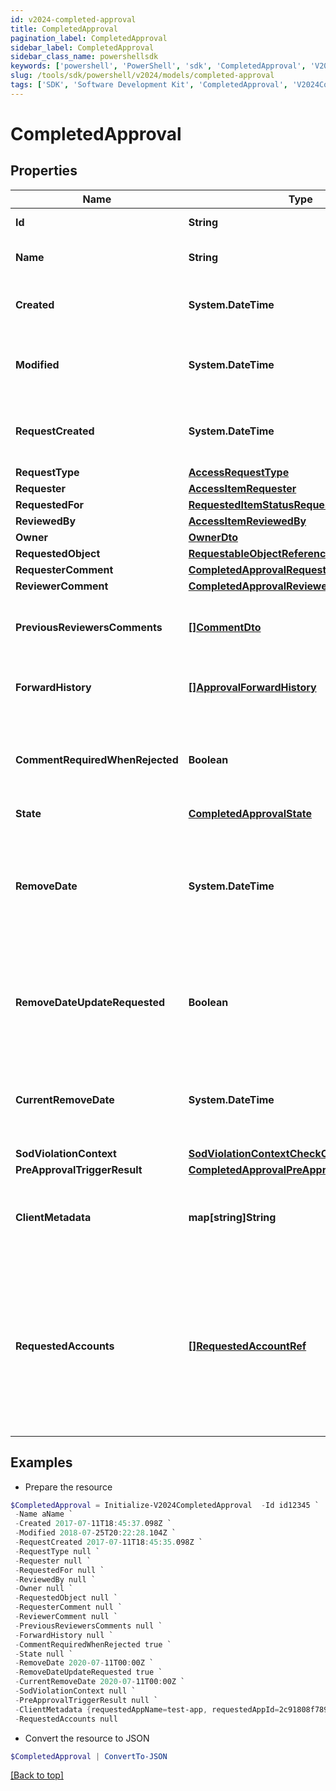 ```yaml
---
id: v2024-completed-approval
title: CompletedApproval
pagination_label: CompletedApproval
sidebar_label: CompletedApproval
sidebar_class_name: powershellsdk
keywords: ['powershell', 'PowerShell', 'sdk', 'CompletedApproval', 'V2024CompletedApproval'] 
slug: /tools/sdk/powershell/v2024/models/completed-approval
tags: ['SDK', 'Software Development Kit', 'CompletedApproval', 'V2024CompletedApproval']
---
```



# CompletedApproval

## Properties

Name | Type | Description | Notes
------------ | ------------- | ------------- | -------------
**Id** | **String** | The approval id. | [optional] 
**Name** | **String** | The name of the approval. | [optional] 
**Created** | **System.DateTime** | When the approval was created. | [optional] 
**Modified** | **System.DateTime** | When the approval was modified last time. | [optional] 
**RequestCreated** | **System.DateTime** | When the access-request was created. | [optional] 
**RequestType** | [**AccessRequestType**](access-request-type) |  | [optional] 
**Requester** | [**AccessItemRequester**](access-item-requester) |  | [optional] 
**RequestedFor** | [**RequestedItemStatusRequestedFor**](requested-item-status-requested-for) |  | [optional] 
**ReviewedBy** | [**AccessItemReviewedBy**](access-item-reviewed-by) |  | [optional] 
**Owner** | [**OwnerDto**](owner-dto) |  | [optional] 
**RequestedObject** | [**RequestableObjectReference**](requestable-object-reference) |  | [optional] 
**RequesterComment** | [**CompletedApprovalRequesterComment**](completed-approval-requester-comment) |  | [optional] 
**ReviewerComment** | [**CompletedApprovalReviewerComment**](completed-approval-reviewer-comment) |  | [optional] 
**PreviousReviewersComments** | [**[]CommentDto**](comment-dto) | The history of the previous reviewers comments. | [optional] 
**ForwardHistory** | [**[]ApprovalForwardHistory**](approval-forward-history) | The history of approval forward action. | [optional] 
**CommentRequiredWhenRejected** | **Boolean** | When true the rejector has to provide comments when rejecting | [optional] [default to $false]
**State** | [**CompletedApprovalState**](completed-approval-state) |  | [optional] 
**RemoveDate** | **System.DateTime** | The date the role or access profile or entitlement is no longer assigned to the specified identity. | [optional] 
**RemoveDateUpdateRequested** | **Boolean** | If true, then the request was to change the remove date or sunset date. | [optional] [default to $false]
**CurrentRemoveDate** | **System.DateTime** | The remove date or sunset date that was assigned at the time of the request. | [optional] 
**SodViolationContext** | [**SodViolationContextCheckCompleted**](sod-violation-context-check-completed) |  | [optional] 
**PreApprovalTriggerResult** | [**CompletedApprovalPreApprovalTriggerResult**](completed-approval-pre-approval-trigger-result) |  | [optional] 
**ClientMetadata** | **map[string]String** | Arbitrary key-value pairs provided during the request. | [optional] 
**RequestedAccounts** | [**[]RequestedAccountRef**](requested-account-ref) | The accounts selected by the user for the access to be provisioned on, in case they have multiple accounts on one or more sources. | [optional] 

## Examples

- Prepare the resource
```powershell
$CompletedApproval = Initialize-V2024CompletedApproval  -Id id12345 `
 -Name aName `
 -Created 2017-07-11T18:45:37.098Z `
 -Modified 2018-07-25T20:22:28.104Z `
 -RequestCreated 2017-07-11T18:45:35.098Z `
 -RequestType null `
 -Requester null `
 -RequestedFor null `
 -ReviewedBy null `
 -Owner null `
 -RequestedObject null `
 -RequesterComment null `
 -ReviewerComment null `
 -PreviousReviewersComments null `
 -ForwardHistory null `
 -CommentRequiredWhenRejected true `
 -State null `
 -RemoveDate 2020-07-11T00:00Z `
 -RemoveDateUpdateRequested true `
 -CurrentRemoveDate 2020-07-11T00:00Z `
 -SodViolationContext null `
 -PreApprovalTriggerResult null `
 -ClientMetadata {requestedAppName=test-app, requestedAppId=2c91808f7892918f0178b78da4a305a1} `
 -RequestedAccounts null
```

- Convert the resource to JSON
```powershell
$CompletedApproval | ConvertTo-JSON
```


[[Back to top]](#) 

